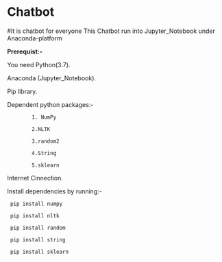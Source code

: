 # Chatbot
#It is chatbot for everyone 
This Chatbot run into Jupyter_Notebook under  Anaconda-platform

**Prerequist:-**

  You need Python(3.7).
  
  Anaconda (Jupyter_Notebook).
  
  Pip library. 
  
  Dependent python packages:-
  
            1. NumPy
            
            2.NLTK
            
            3.random2
            
            4.String
            
            5.sklearn 
  
  Internet Cinnection.
  

 
Install  dependencies by running:-
   
     pip install numpy
     
     pip install nltk
     
     pip install random
     
     pip install string
     
     pip install sklearn
     
     


